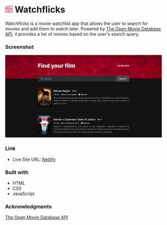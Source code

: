 # <img src="favicon/android-chrome-512x512.png" width="24"> Watchflicks

Watchflicks is a movie watchlist app that allows the user to search for movies and add them to watch later. Powered by [The Open Movie Database API](http://www.omdbapi.com/), it provides a list of movies based on the user's search query.

### Screenshot

<img src="images/screenshot.png" width="600">

### Link

- Live Site URL: [Netlify](https://watchflicks.netlify.app)

### Built with

- HTML
- CSS
- JavaScript

### Acknowledgments

[The Open Movie Database API](http://www.omdbapi.com/)
